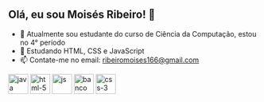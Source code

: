 ## Olá, eu sou Moisés Ribeiro! 👋

- 🔭 Atualmente sou estudante do curso de Ciência da Computação, estou no 4° período  
- 🌱 Estudando HTML, CSS e JavaScript  
- 📫 Contate-me no email: ribeiromoises166@gmail.com  

<p align="left">
  <img src="https://github.com/user-attachments/assets/572b3bda-06da-49e8-825c-81404af835b9" alt="java" width="40" height="40"/>
  <img src="https://github.com/user-attachments/assets/da4fa906-0fd5-4054-8c94-a10a1bb9be3b" alt="html-5" width="40" height="40"/>
  <img src="https://github.com/user-attachments/assets/086622fc-298a-4f45-8627-ad2a93c76fcc" alt="js" width="40" height="40"/>
  <img src="https://github.com/user-attachments/assets/cfad6bcb-9b4d-4272-aadd-bf851b91e7ba" alt="banco de dados" width="40" height="40"/>
  <img src="https://github.com/user-attachments/assets/7f98095c-e54e-46c3-8616-ed8efb0e9b35" alt="css-3" width="40" height="40"/>
</p>





